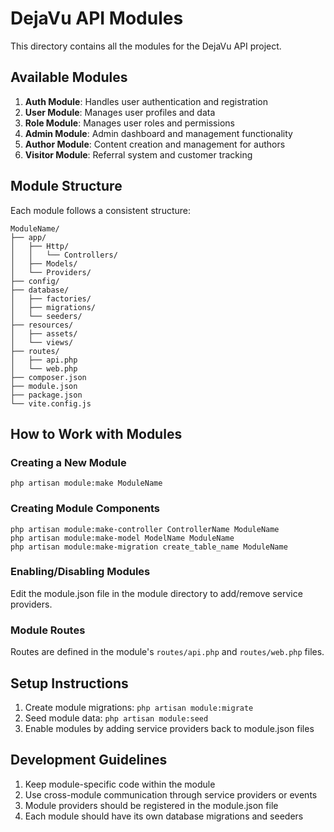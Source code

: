 # DejaVu API Modules

This directory contains all the modules for the DejaVu API project.

## Available Modules

1. **Auth Module**: Handles user authentication and registration
2. **User Module**: Manages user profiles and data
3. **Role Module**: Manages user roles and permissions
4. **Admin Module**: Admin dashboard and management functionality
5. **Author Module**: Content creation and management for authors
6. **Visitor Module**: Referral system and customer tracking

## Module Structure

Each module follows a consistent structure:

```
ModuleName/
├── app/
│   ├── Http/
│   │   └── Controllers/
│   ├── Models/
│   └── Providers/
├── config/
├── database/
│   ├── factories/
│   ├── migrations/
│   └── seeders/
├── resources/
│   ├── assets/
│   └── views/
├── routes/
│   ├── api.php
│   └── web.php
├── composer.json
├── module.json
├── package.json
└── vite.config.js
```

## How to Work with Modules

### Creating a New Module

```
php artisan module:make ModuleName
```

### Creating Module Components

```
php artisan module:make-controller ControllerName ModuleName
php artisan module:make-model ModelName ModuleName
php artisan module:make-migration create_table_name ModuleName
```

### Enabling/Disabling Modules

Edit the module.json file in the module directory to add/remove service providers.

### Module Routes

Routes are defined in the module's `routes/api.php` and `routes/web.php` files.

## Setup Instructions

1. Create module migrations: `php artisan module:migrate`
2. Seed module data: `php artisan module:seed`
3. Enable modules by adding service providers back to module.json files

## Development Guidelines

1. Keep module-specific code within the module
2. Use cross-module communication through service providers or events
3. Module providers should be registered in the module.json file
4. Each module should have its own database migrations and seeders 